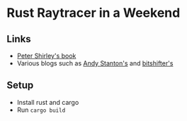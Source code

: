 # Rust Raytracer in a Weekend

## Links

+ [Peter Shirley's book](http://in1weekend.blogspot.com/2016/01/ray-tracing-in-one-weekend.html)
+ Various blogs such as [Andy Stanton's](https://andy.stanton.is/writing/about/ray-tracing-in-one-weekend/) and [bitshifter's](https://bitshifter.github.io/2018/04/29/rust-ray-tracer-in-one-weekend/)

## Setup

+ Install rust and cargo
+ Run `cargo build`
